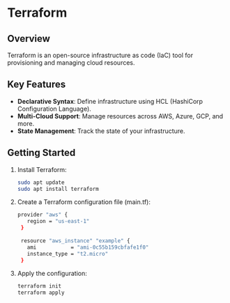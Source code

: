 # Terraform

## Overview
Terraform is an open-source infrastructure as code (IaC) tool for provisioning and managing cloud resources.

## Key Features
- **Declarative Syntax**: Define infrastructure using HCL (HashiCorp Configuration Language).
- **Multi-Cloud Support**: Manage resources across AWS, Azure, GCP, and more.
- **State Management**: Track the state of your infrastructure.

## Getting Started
1. Install Terraform:
   ```bash
   sudo apt update
   sudo apt install terraform
   
2. Create a Terraform configuration file (main.tf):
   ```bash
   provider "aws" {
      region = "us-east-1"
    }
    
    resource "aws_instance" "example" {
      ami           = "ami-0c55b159cbfafe1f0"
      instance_type = "t2.micro"
    }
   
4. Apply the configuration:
   ```bash
   terraform init
   terraform apply
